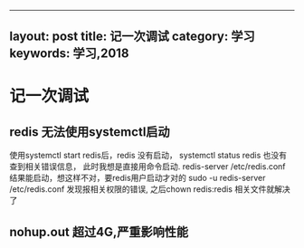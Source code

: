 
---
layout: post
title: 记一次调试
category: 学习
keywords: 学习,2018
---


# 记一次调试

## redis 无法使用systemctl启动

使用systemctl start redis后，redis 没有启动，
systemctl status redis 也没有查到相关错误信息，
此时我想是直接用命令启动. redis-server /etc/redis.conf
结果能启动，想这样不对，要redis用户启动才对的
sudo -u redis-server /etc/redis.conf 发现报相关权限的错误,
之后chown redis:redis 相关文件就解决了


## nohup.out 超过4G,严重影响性能
